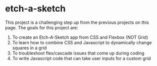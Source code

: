 # etch-a-sketch

This project is a challenging step up from the previous projects on this page.  The goals for this project are:
  1. To create an Etch-A-Sketch app from CSS and Flexbox (NOT Grid)
  2. To learn how to combine CSS and Javascript to dynamically change squares in a grid
  3. To troubleshoot flex/cascade issues that come up during coding
  4. To write Javascript code that can take user inputs for a custom grid
